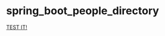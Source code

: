 # spring_boot_people_directory

[TEST IT!](https://melted-quicksand-production.up.railway.app/peoples)
